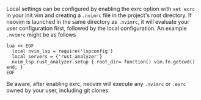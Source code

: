 Local settings can be configured by enabling the exrc option with `set exrc` in your init.vim
and creating a `.nvimrc` file in the project's root directory. If neovim is launched
in the same directory as `.nvimrc`, it will evaluate your user configuration first,
followed by the local configuration. An example `.nvimrc` might be as follows

```
lua << EOF
  local nvim_lsp = require('lspconfig')
  local servers = {'rust_analyzer'}
  nvim_lsp.rust_analyzer.setup { root_dir= function() vim.fn.getcwd() end; }
EOF
```

Be aware, after enabling exrc, neovim will execute any `.nvimrc` or `.exrc` owned by 
your user, including git clones.